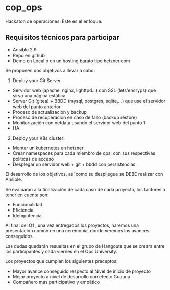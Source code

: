# cop_ops
Hackaton de operaciones.
Este es el enfoque: 

## Requisitos técnicos para participar

* Ansible 2.9
* Repo en github
* Demo en Local o en un hosting barato tipo hetzner.com

Se proponen dos objetivos a llevar a cabo:
 
1. Deploy your Git Server
  * Servidor web (apache, nginx, lighttpd...) con SSL (lets'encryps) que sirva una página estática
  * Server Git (gitea) + BBDD (mysql, postgres, sqlite,...) que use el servidor web del punto anterior
  * Proceso de actualización y backup
  * Proceso de recuperación en caso de fallo (backup restore)
  * Monitorización con netdata usando el servidor web del punto 1
  * HA
2. Deploy your K8s cluster:
  * Montar un kubernetes en hetzner
  * Crear namespaces para cada miembro de ops, con sus respectivas políticas de acceso
  * Desplegar un servidor web + git + bbdd con persistencias

El desarrollo de los objetivos, así como su despliegue se DEBE realizar con Ansible.

Se evaluaran a la finalización de cada caso de cada proyecto, los factores a tener en cuenta son:
  * Funcionalidad
  * Eficiencia
  * Idempotencia

Al final del Q1 , una vez entregados los proyectos, haremos una presentación común en una ceremonia, donde veremos los avances conseguidos.

Las dudas quedarán resueltas en el grupo de Hangouts que se creara entre los participantes y cada viernes en el Ops University.

Los proyectos que cumplan los siguientes preceptos:
  * Mayor avance conseguido respecto al Nivel de inicio de proyecto
  * Mejor proyecto a nivel de desarrollo con efecto Guauuu
  * Compañero más participativo y empático
